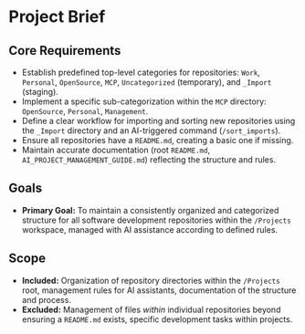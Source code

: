 # Project Brief

## Core Requirements

*   Establish predefined top-level categories for repositories: `Work`, `Personal`, `OpenSource`, `MCP`, `Uncategorized` (temporary), and `_Import` (staging).
*   Implement a specific sub-categorization within the `MCP` directory: `OpenSource`, `Personal`, `Management`.
*   Define a clear workflow for importing and sorting new repositories using the `_Import` directory and an AI-triggered command (`/sort_imports`).
*   Ensure all repositories have a `README.md`, creating a basic one if missing.
*   Maintain accurate documentation (root `README.md`, `AI_PROJECT_MANAGEMENT_GUIDE.md`) reflecting the structure and rules.

## Goals

*   **Primary Goal:** To maintain a consistently organized and categorized structure for all software development repositories within the `/Projects` workspace, managed with AI assistance according to defined rules.

## Scope

*   **Included:** Organization of repository directories within the `/Projects` root, management rules for AI assistants, documentation of the structure and process.
*   **Excluded:** Management of files *within* individual repositories beyond ensuring a `README.md` exists, specific development tasks within projects. 